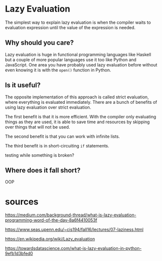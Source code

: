 # Lazy Evaluation

The simplest way to explain lazy evaluation is when the compiler waits to evaluation expression until the value of the expression is needed. 

## Why should you care?

Lazy evaluation is huge in functional programming languages like Haskell but a couple of more popular languages use it too like Python and JavaScript. One area you have probably used lazy evaluation before without even knowing it is with the `open()` function in Python. 


## Is it useful?

The opposite implementation of this approach is called strict evaluation, where everything is evaluated immediately. There are a bunch of benefits of using lazy evaluation over strict evaluation.

The first benefit is that it is more efficient. With the compiler only evaluating things as they are used, it is able to save time and resources by skipping over things that will not be used. 

The second benefit is that you can work with infinite lists.

The third benefit is in short-circuiting `if` statements.

testing while something is broken?

## Where does it fall short?

OOP 



# sources 
https://medium.com/background-thread/what-is-lazy-evaluation-programming-word-of-the-day-8a6f4410053f

https://www.seas.upenn.edu/~cis194/fall16/lectures/07-laziness.html

https://en.wikipedia.org/wiki/Lazy_evaluation

https://towardsdatascience.com/what-is-lazy-evaluation-in-python-9efb1d3bfed0


